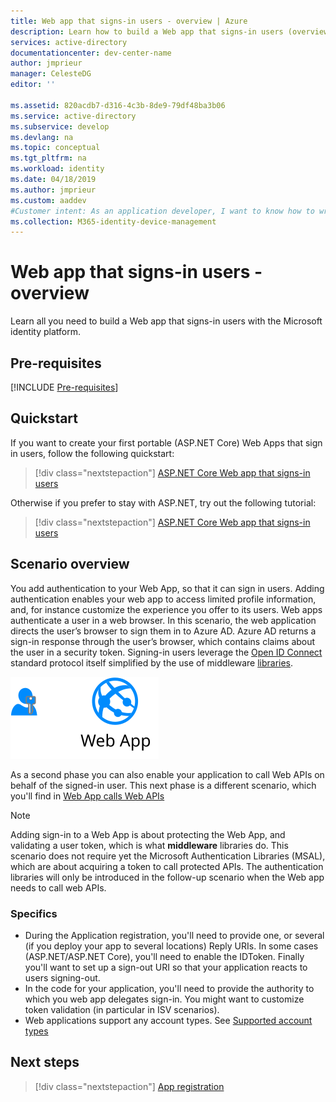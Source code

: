 ```yaml
---
title: Web app that signs-in users - overview | Azure
description: Learn how to build a Web app that signs-in users (overview)
services: active-directory
documentationcenter: dev-center-name
author: jmprieur
manager: CelesteDG
editor: ''

ms.assetid: 820acdb7-d316-4c3b-8de9-79df48ba3b06
ms.service: active-directory
ms.subservice: develop
ms.devlang: na
ms.topic: conceptual
ms.tgt_pltfrm: na
ms.workload: identity
ms.date: 04/18/2019
ms.author: jmprieur
ms.custom: aaddev 
#Customer intent: As an application developer, I want to know how to write a Web app that signs-in users using the Microsoft identity platform for developers.
ms.collection: M365-identity-device-management
---
```


# Web app that signs-in users - overview

Learn all you need to build a Web app that signs-in users with the Microsoft identity platform.

## Pre-requisites

[!INCLUDE [Pre-requisites](../../../includes/active-directory-develop-scenarios-prerequisites.md)]

## Quickstart

If you want to create your first portable (ASP.NET Core) Web Apps that sign in users, follow the following quickstart:

> [!div class="nextstepaction"]
> [ASP.NET Core Web app that signs-in users](quickstart-v2-aspnet-core-webapp.md)

Otherwise if you prefer to stay with ASP.NET, try out the following tutorial:

> [!div class="nextstepaction"]
> [ASP.NET Core Web app that signs-in users](quickstart-v2-aspnet-webapp.md)

## Scenario overview

You add authentication to your Web App, so that it can sign in users. Adding authentication enables your web app to access limited profile information, and, for instance customize the experience you offer to its users. Web apps authenticate a user in a web browser. In this scenario, the web application directs the user’s browser to sign them in to Azure AD. Azure AD returns a sign-in response through the user’s browser, which contains claims about the user in a security token. Signing-in users leverage the [Open ID Connect](./v2-protocols-oidc.md) standard protocol itself simplified by the use of middleware [libraries](#libraries-used-to-protect-web-apps).

![Web app signs-in users](./media/scenario-webapp/scenario-webapp-signs-in-users.svg)

As a second phase you can also enable your application to call Web APIs on behalf of the signed-in user. This next phase is a different scenario, which you'll find in [Web App calls Web APIs](./scenario-webapp-calls-webapi.md)

> [!NOTE]
> Adding sign-in to a Web App is about protecting the Web App, and validating a user token, which is what  **middleware** libraries do. This scenario does not require yet the Microsoft Authentication Libraries (MSAL), which are about acquiring a token to call protected APIs. The authentication libraries will only be introduced in the follow-up scenario when the Web app needs to call web APIs.

### Specifics

- During the Application registration, you'll need to provide one, or several (if you deploy your app to several locations) Reply URIs. In some cases (ASP.NET/ASP.NET Core), you'll need to enable the IDToken. Finally you'll want to set up a sign-out URI so that your application reacts to users signing-out.
- In the code for your application, you'll need to provide the authority to which you web app delegates sign-in. You might want to customize token validation (in particular in ISV scenarios).
- Web applications support any account types. See [Supported account types](./v2-supported-account-types.md)

## Next steps

> [!div class="nextstepaction"]
> [App registration](scenario-web-app-sign-user-app-registration.md)
